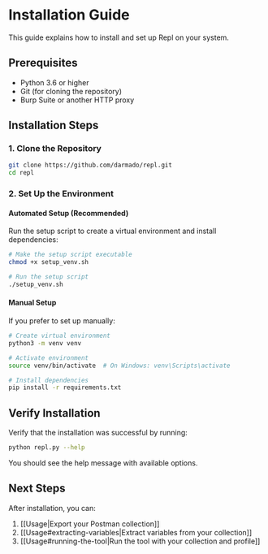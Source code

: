 # Installation Guide

This guide explains how to install and set up Repl on your system.

## Prerequisites

- Python 3.6 or higher
- Git (for cloning the repository)
- Burp Suite or another HTTP proxy

## Installation Steps

### 1. Clone the Repository

```bash
git clone https://github.com/darmado/repl.git
cd repl
```

### 2. Set Up the Environment

#### Automated Setup (Recommended)

Run the setup script to create a virtual environment and install dependencies:

```bash
# Make the setup script executable
chmod +x setup_venv.sh

# Run the setup script
./setup_venv.sh
```

#### Manual Setup

If you prefer to set up manually:

```bash
# Create virtual environment
python3 -m venv venv

# Activate environment
source venv/bin/activate  # On Windows: venv\Scripts\activate

# Install dependencies
pip install -r requirements.txt
```

## Verify Installation

Verify that the installation was successful by running:

```bash
python repl.py --help
```

You should see the help message with available options.

## Next Steps

After installation, you can:

1. [[Usage|Export your Postman collection]]
2. [[Usage#extracting-variables|Extract variables from your collection]]
3. [[Usage#running-the-tool|Run the tool with your collection and profile]] 